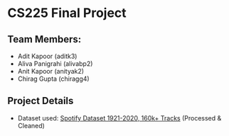 # CS225 Final Project
## Team Members:
- Adit Kapoor (aditk3)
- Aliva Panigrahi (alivabp2)
- Anit Kapoor (anityak2)
- Chirag Gupta (chiragg4)

## Project Details
- Dataset used: [Spotify Dataset 1921-2020, 160k+ Tracks](https://www.kaggle.com/yamaerenay/spotify-dataset-19212020-160k-tracks) (Processed & Cleaned)